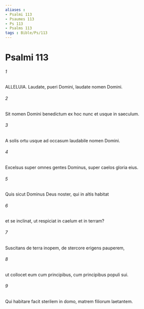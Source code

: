 ```yaml
---
aliases : 
- Psalmi 113
- Psaumes 113
- Ps 113
- Psalms 113
tags : Bible/Ps/113
---
```


# Psalmi 113

###### 1
ALLELUIA. Laudate, pueri Domini, laudate nomen Domini.
###### 2
Sit nomen Domini benedictum ex hoc nunc et usque in saeculum.
###### 3
A solis ortu usque ad occasum laudabile nomen Domini.
###### 4
Excelsus super omnes gentes Dominus, super caelos gloria eius.
###### 5
Quis sicut Dominus Deus noster, qui in altis habitat
###### 6
et se inclinat, ut respiciat in caelum et in terram?
###### 7
Suscitans de terra inopem, de stercore erigens pauperem,
###### 8
ut collocet eum cum principibus, cum principibus populi sui.
###### 9
Qui habitare facit sterilem in domo, matrem filiorum laetantem.
